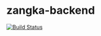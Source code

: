 # zangka-backend 
[![Build Status](https://travis-ci.org/kevinvandervlist/zangka-backend.svg)](https://travis-ci.org/kevinvandervlist/zangka-backend)
